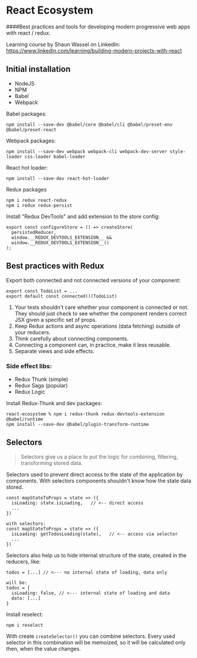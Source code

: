 # React Ecosystem

####Best practices and tools for developing modern progressive web apps with react / redux.

Learning course by Shaun Wassel on LinkedIn:
https://www.linkedin.com/learning/building-modern-projects-with-react

## Initial installation
- NodeJS
- NPM
- Babel 
- Webpack

Babel packages: 

    npm install --save-dev @babel/core @babel/cli @babel/preset-env @babel/preset-react
Webpack packages:

    npm install --save-dev webpack webpack-cli webpack-dev-server style-loader css-loader babel-loader
React hot loader:

    npm install --save-dev react-hot-loader
Redux packages

    npm i redux react-redux
    npm i redux redux-persist

Install "Redux DevTools" and add extension to the store config:
```
export const configureStore = () => createStore(
  persistedReducer,
  window.__REDUX_DEVTOOLS_EXTENSION__ &&
  window.__REDUX_DEVTOOLS_EXTENSION__()
);
```

## Best practices with Redux
Export both connected and not connected versions of your component:
```
export const TodoList = ...
export default const connected()(TodoList)
```

1. Your tests shouldn't care whether your component is connected or not. They should just check to see whether the component renders correct JSX given a specific set of props.
2. Keep Redux actions and async operations (data fetching) outside of your reducers.
3. Think carefully about connecting components.
4. Connecting a component can, in practice, make it less reusable.
5. Separate views and side effects.
 
### Side effect libs:
- Redux Thunk (simple)
- Redux Saga (popular)
- Redux Logic

Install Redux-Thunk and dev packages:

    react-ecosystem % npm i redux-thunk redux-devtools-extension @babel/runtime
    npm install --save-dev @babel/plugin-transform-runtime

## Selectors

> Selectors give us a place to put the logic for combining, filtering, transforming stored data.

Selectors used to prevent direct access to the state of the application by components. With selectors components shouldn't know how the state data stored.
```
const mapStateToProps = state => ({
  isLoading: state.isLoading,   // <-- direct access
  ...
})

with selectors:
const mapStateToProps = state => ({
  isLoading: getTodosLoading(state),   // <-- access via selector
  ...
})
```
Selectors also help us to hide internal structure of the state, created in the reducers, like:
```
todos = [...] // <--- no internal state of loading, data only

will be:
todos = {
  isLoading: false, // <--- internal state of loading and data
  data: [...]
}
```
Install reselect:

    npm i reselect
With create `createSelector()` you can combine selectors. Every used selector in this combination will be memoized, so it will be calculated only then, when the value changes. 